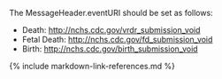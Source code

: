 
The MessageHeader.eventURI should be set as follows:
* Death: http://nchs.cdc.gov/vrdr_submission_void
* Fetal Death: http://nchs.cdc.gov/fd_submission_void
* Birth: http://nchs.cdc.gov/birth_submission_void


{% include markdown-link-references.md %}